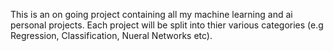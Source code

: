This is an on going project containing all my machine learning and ai personal projects. 
Each project will be split into thier various categories (e.g Regression, Classification, Nueral Networks etc).
